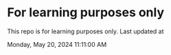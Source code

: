 # For learning purposes only
This repo is for learning purposes only.
Last updated at

Monday, May 20, 2024 11:11:00 AM

